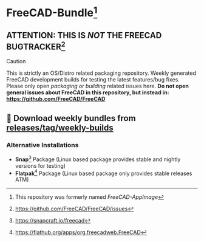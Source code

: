 # FreeCAD-Bundle[^1] 

## ATTENTION: THIS IS *NOT* THE FREECAD BUGTRACKER[^2]

> [!CAUTION]
> This is strictly an OS/Distro related packaging repository. Weekly generated FreeCAD development builds for testing the latest features/bug fixes. Please only open *packaging or building* related issues here.
**Do not open general issues about FreeCAD in this repository, but instead in: https://github.com/FreeCAD/FreeCAD**

## 📢 Download weekly bundles from [releases/tag/weekly-builds](https://github.com/FreeCAD/FreeCAD-Bundle/releases/tag/weekly-builds)

### Alternative Installations
* **Snap**[^3] Package (Linux based package provides stable and nightly versions for testing)   
* **Flatpak**[^4] Package (Linux based package only provides stable releases ATM)

[^1]: This repository was formerly named *FreeCAD-AppImage*
[^2]: https://github.com/FreeCAD/FreeCAD/issues
[^3]: https://snapcraft.io/freecad
[^4]: https://flathub.org/apps/org.freecadweb.FreeCAD
